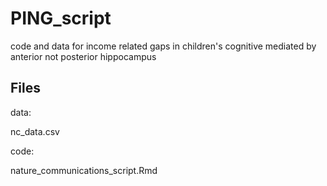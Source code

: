 # PING_script

code and data for income related gaps in children's cognitive mediated by anterior not posterior hippocampus

## Files

data:

nc_data.csv

code:

nature_communications_script.Rmd

